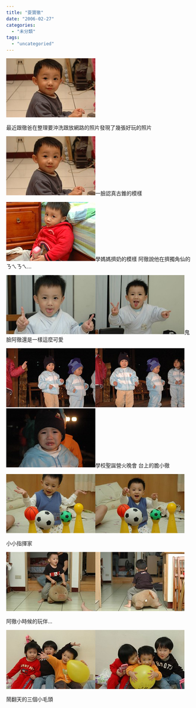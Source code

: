 ```yaml
---
title: "耍寶徹"
date: "2006-02-27"
categories: 
  - "未分類"
tags: 
  - "uncategoried"
---
```


![](images/105059841_a5977d0da1_m.jpg)

最近跟徹爸在整理要沖洗跟放網路的照片發現了幾張好玩的照片

![](images/105059841_a5977d0da1_m.jpg)一臉認真古錐的模樣

![](images/105059957_462a628a96_m.jpg)學媽媽擠奶的模樣 阿徹說他在擠獨角仙的ㄋㄟㄋㄟ...

![](images/105059800_66a58eecd7_m.jpg)![](images/105059827_3a10e92319_m.jpg)鬼臉阿徹還是一樣這麼可愛

![](images/105060047_2104b1157d_m.jpg)![](images/105060062_1d6755b689_m.jpg)![](images/105060082_ad985e2bc5_m.jpg)學校聖誕營火晚會 台上的膽小徹

![](images/105059712_192fe9ed87_m.jpg)![](images/105059688_22612cfd6d_m.jpg)

小小指揮家

![](images/105059625_7a60fca55c_m.jpg)![](images/105059643_5edf82533e_m.jpg)

阿徹小時候的玩伴...

![](images/105059902_22d24804e1_m.jpg)![](images/105059878_6400c7ee95_m.jpg)

鬧翻天的三個小毛頭
